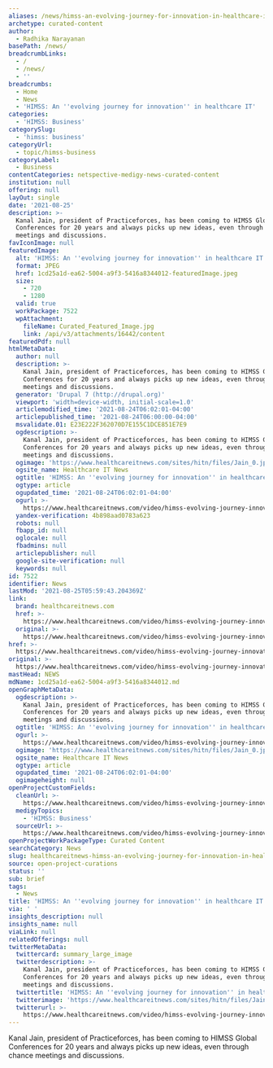 ```yaml
---
aliases: /news/himss-an-evolving-journey-for-innovation-in-healthcare-it
archetype: curated-content
author:
  - Radhika Narayanan
basePath: /news/
breadcrumbLinks:
  - /
  - /news/
  - ''
breadcrumbs:
  - Home
  - News
  - 'HIMSS: An ''evolving journey for innovation'' in healthcare IT'
categories:
  - 'HIMSS: Business'
categorySlug:
  - 'himss: business'
categoryUrl:
  - topic/himss-business
categoryLabel:
  - Business
contentCategories: netspective-medigy-news-curated-content
institution: null
offering: null
layOut: single
date: '2021-08-25'
description: >-
  Kanal Jain, president of Practiceforces, has been coming to HIMSS Global
  Conferences for 20 years and always picks up new ideas, even through chance
  meetings and discussions.
favIconImage: null
featuredImage:
  alt: 'HIMSS: An ''evolving journey for innovation'' in healthcare IT'
  format: JPEG
  href: 1cd25a1d-ea62-5004-a9f3-5416a8344012-featuredImage.jpeg
  size:
    - 720
    - 1280
  valid: true
  workPackage: 7522
  wpAttachment:
    fileName: Curated_Featured_Image.jpg
    link: /api/v3/attachments/16442/content
featuredPdf: null
htmlMetaData:
  author: null
  description: >-
    Kanal Jain, president of Practiceforces, has been coming to HIMSS Global
    Conferences for 20 years and always picks up new ideas, even through chance
    meetings and discussions.
  generator: 'Drupal 7 (http://drupal.org)'
  viewport: 'width=device-width, initial-scale=1.0'
  articlemodified_time: '2021-08-24T06:02:01-04:00'
  articlepublished_time: '2021-08-24T06:00:00-04:00'
  msvalidate.01: E23E222F362070D7E155C1DCE851E7E9
  ogdescription: >-
    Kanal Jain, president of Practiceforces, has been coming to HIMSS Global
    Conferences for 20 years and always picks up new ideas, even through chance
    meetings and discussions.
  ogimage: 'https://www.healthcareitnews.com/sites/hitn/files/Jain_0.jpg'
  ogsite_name: Healthcare IT News
  ogtitle: 'HIMSS: An ''evolving journey for innovation'' in healthcare IT'
  ogtype: article
  ogupdated_time: '2021-08-24T06:02:01-04:00'
  ogurl: >-
    https://www.healthcareitnews.com/video/himss-evolving-journey-innovation-healthcare-it
  yandex-verification: 4b898aad0783a623
  robots: null
  fbapp_id: null
  oglocale: null
  fbadmins: null
  articlepublisher: null
  google-site-verification: null
  keywords: null
id: 7522
identifier: News
lastMod: '2021-08-25T05:59:43.204369Z'
link:
  brand: healthcareitnews.com
  href: >-
    https://www.healthcareitnews.com/video/himss-evolving-journey-innovation-healthcare-it
  original: >-
    https://www.healthcareitnews.com/video/himss-evolving-journey-innovation-healthcare-it
href: >-
  https://www.healthcareitnews.com/video/himss-evolving-journey-innovation-healthcare-it
original: >-
  https://www.healthcareitnews.com/video/himss-evolving-journey-innovation-healthcare-it
mastHead: NEWS
mdName: 1cd25a1d-ea62-5004-a9f3-5416a8344012.md
openGraphMetaData:
  ogdescription: >-
    Kanal Jain, president of Practiceforces, has been coming to HIMSS Global
    Conferences for 20 years and always picks up new ideas, even through chance
    meetings and discussions.
  ogtitle: 'HIMSS: An ''evolving journey for innovation'' in healthcare IT'
  ogurl: >-
    https://www.healthcareitnews.com/video/himss-evolving-journey-innovation-healthcare-it
  ogimage: 'https://www.healthcareitnews.com/sites/hitn/files/Jain_0.jpg'
  ogsite_name: Healthcare IT News
  ogtype: article
  ogupdated_time: '2021-08-24T06:02:01-04:00'
  ogimageheight: null
openProjectCustomFields:
  cleanUrl: >-
    https://www.healthcareitnews.com/video/himss-evolving-journey-innovation-healthcare-it
  medigyTopics:
    - 'HIMSS: Business'
  sourceUrl: >-
    https://www.healthcareitnews.com/video/himss-evolving-journey-innovation-healthcare-it
openProjectWorkPackageType: Curated Content
searchCategory: News
slug: healthcareitnews-himss-an-evolving-journey-for-innovation-in-healthcare-it
source: open-project-curations
status: ''
sub: brief
tags:
  - News
title: 'HIMSS: An ''evolving journey for innovation'' in healthcare IT'
via: ' '
insights_description: null
insights_name: null
viaLink: null
relatedOfferings: null
twitterMetaData:
  twittercard: summary_large_image
  twitterdescription: >-
    Kanal Jain, president of Practiceforces, has been coming to HIMSS Global
    Conferences for 20 years and always picks up new ideas, even through chance
    meetings and discussions.
  twittertitle: 'HIMSS: An ''evolving journey for innovation'' in healthcare IT'
  twitterimage: 'https://www.healthcareitnews.com/sites/hitn/files/Jain_0.jpg'
  twitterurl: >-
    https://www.healthcareitnews.com/video/himss-evolving-journey-innovation-healthcare-it
---
```

<p>Kanal Jain, president of Practiceforces, has been coming to HIMSS Global Conferences for 20 years and always picks up new ideas, even through chance meetings and discussions.</p>